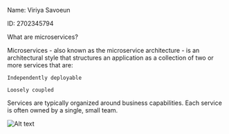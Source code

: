 Name: Viriya Savoeun

ID: 2702345794

What are microservices?

Microservices - also known as the microservice architecture - is an architectural style that structures an application as a collection of two or more services that are:

    Independently deployable

    Loosely coupled

Services are typically organized around business capabilities. Each service is often owned by a single, small team.

![Alt text](https://microservices.io/i/home-page/home-page-microservices-teams-subdomains.png)